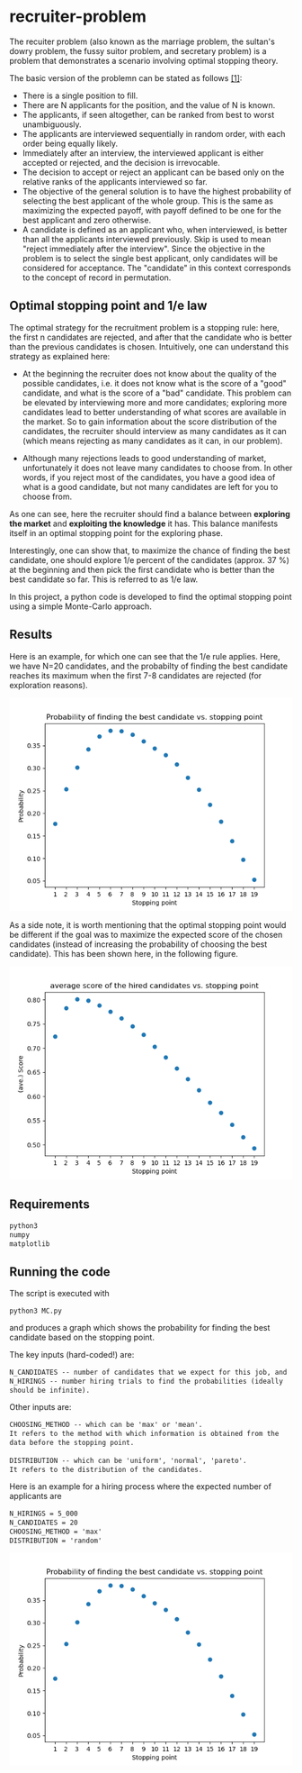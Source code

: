 # recruiter-problem

The recuiter problem (also known as the marriage problem, the sultan's dowry problem, the fussy suitor problem, and secretary problem) is a problem that demonstrates a scenario involving optimal stopping theory.

The basic version of the problemn can be stated as follows [[1]](https://en.wikipedia.org/wiki/Secretary_problem): 

* There is a single position to fill.
* There are N applicants for the position, and the value of N is known.
* The applicants, if seen altogether, can be ranked from best to worst unambiguously.
* The applicants are interviewed sequentially in random order, with each order being equally likely.
* Immediately after an interview, the interviewed applicant is either accepted or rejected, and the decision is irrevocable.
* The decision to accept or reject an applicant can be based only on the relative ranks of the applicants interviewed so far.
* The objective of the general solution is to have the highest probability of selecting the best applicant of the whole group. This is the same as maximizing the expected payoff, with payoff defined to be one for the best applicant and zero otherwise.
* A candidate is defined as an applicant who, when interviewed, is better than all the applicants interviewed previously. Skip is used to mean "reject immediately after the interview". Since the objective in the problem is to select the single best applicant, only candidates will be considered for acceptance. The "candidate" in this context corresponds to the concept of record in permutation.

## Optimal stopping point and 1/e law

The optimal strategy for the recruitment problem is a stopping rule: here, the first n candidates are rejected, and after that the candidate who is better than the previous candidates is chosen. Intuitively, one can understand this strategy as explained here: 

* At the beginning the recruiter does not know about the quality of the possible candidates, i.e. it does not know what is the score of a "good" candidate, and what is the score of a "bad" candidate. This problem can be elevated by interviewing more and more candidates; exploring more candidates lead to better understanding of what scores are available in the market. So to gain information about the score distribution of the candidates, the recruiter should interview as many candidates as it can (which means rejecting as many candidates as it can, in our problem).

* Although many rejections leads to good understanding of market, unfortunately it does not leave many candidates to choose from. In other words, if you reject most of the candidates, you have a good idea of what is a good candidate, but not many candidates are left for you to choose from. 

As one can see, here the recruiter should find a balance between **exploring the market** and **exploiting the knowledge** it has. This balance manifests itself in an optimal stopping point for the exploring phase.

Interestingly, one can show that, to maximize the chance of finding the best candidate, one should explore 1/e percent of the candidates (approx. 37 %) at the beginning and then pick the first candidate who is better than the best candidate so far. This is referred to as 1/e law.

In this project, a python code is developed to find the optimal stopping point using a simple Monte-Carlo approach.

## Results 

Here is an example, for which one can see that the 1/e rule applies. Here, we have N=20 candidates, and the probabilty of finding the best candidate reaches its maximum when the first 7-8 candidates are rejected (for exploration reasons).

![](results.png)

As a side note, it is worth mentioning that the optimal stopping point would be different if the goal was to maximize the expected score of the chosen candidates (instead of increasing the probability of choosing the best candidate). This has been shown here, in the following figure.

![](results-expected-reward.png)

## Requirements
```
python3
numpy 
matplotlib
```

## Running the code
The script is executed with
```
python3 MC.py
```
and produces a graph which shows the probability for finding the best candidate based on the stopping point. 

The key inputs (hard-coded!) are:
```
N_CANDIDATES -- number of candidates that we expect for this job, and
N_HIRINGS -- number hiring trials to find the probabilities (ideally should be infinite).
``` 
Other inputs are:
```
CHOOSING_METHOD -- which can be 'max' or 'mean'. 
It refers to the method with which information is obtained from the data before the stopping point.

DISTRIBUTION -- which can be 'uniform', 'normal', 'pareto'.
It refers to the distribution of the candidates.
```

Here is an example for a hiring process where the expected number of applicants are 
```
N_HIRINGS = 5_000
N_CANDIDATES = 20
CHOOSING_METHOD = 'max'
DISTRIBUTION = 'random'
```

![](results.png)
